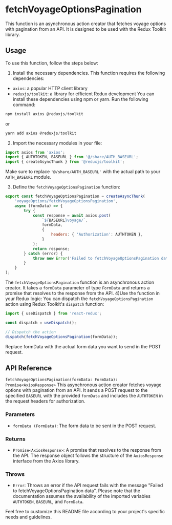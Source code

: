 # fetchVoyageOptionsPagination
This function is an asynchronous action creator that fetches voyage options with pagination from an API. It is designed to be used with the Redux Toolkit library.

## Usage
To use this function, follow the steps below:

1) Install the necessary dependencies. This function requires the following dependencies:

- `axios`: a popular HTTP client library
- `reduxjs/toolkit`: a library for efficient Redux development
You can install these dependencies using npm or yarn. Run the following command:

```js
npm install axios @reduxjs/toolkit
```

or 
```js
yarn add axios @reduxjs/toolkit
```
2) Import the necessary modules in your file:
```jsx
import axios from 'axios';
import { AUTHTOKEN, BASEURL } from '@/share/AUTH_BASEURL';
import { createAsyncThunk } from '@reduxjs/toolkit';
```
Make sure to replace `'@/share/AUTH_BASEURL'` with the actual path to your `AUTH_BASEURL` module.

3) Define the `fetchVoyageOptionsPagination` function:
```jsx
export const fetchVoyageOptionsPagination = createAsyncThunk(
    'voyageOptions/fetchVoyageOptionsPagination',
    async (formData) => {
        try {
            const response = await axios.post(
                `${BASEURL}voyage/`,
                formData,
                {
                    headers: { 'Authorization': AUTHTOKEN },
                }
            );
            return response;
        } catch (error) {
            throw new Error('Failed to fetchVoyageOptionsPagination data');
        }
    }
);
```

The `fetchVoyageOptionsPagination` function is an asynchronous action creator. It takes a `formData` parameter of type `FormData` and returns a promise that resolves to the response from the API.
4)Use the function in your Redux logic:
You can dispatch the `fetchVoyageOptionsPagination` action using Redux Toolkit's `dispatch` function:
```jsx
import { useDispatch } from 'react-redux';

const dispatch = useDispatch();

// Dispatch the action
dispatch(fetchVoyageOptionsPagination(formData));
```

Replace formData with the actual form data you want to send in the POST request.

## API Reference
`fetchVoyageOptionsPagination(formData: FormData): Promise<AxiosResponse>`
This asynchronous action creator fetches voyage options with pagination from an API. It sends a POST request to the specified `BASEURL` with the provided `formData` and includes the `AUTHTOKEN` in the request headers for authorization.

### Parameters
- `formData (FormData)`: The form data to be sent in the POST request.
### Returns
- `Promise<AxiosResponse>`: A promise that resolves to the response from the API. The response object follows the structure of the `AxiosResponse` interface from the Axios library.
### Throws
- `Error`: Throws an error if the API request fails with the message "Failed to fetchVoyageOptionsPagination data".
Please note that the documentation assumes the availability of the imported variables `AUTHTOKEN`, `BASEURL`, and `FormData`.

Feel free to customize this README file according to your project's specific needs and guidelines.